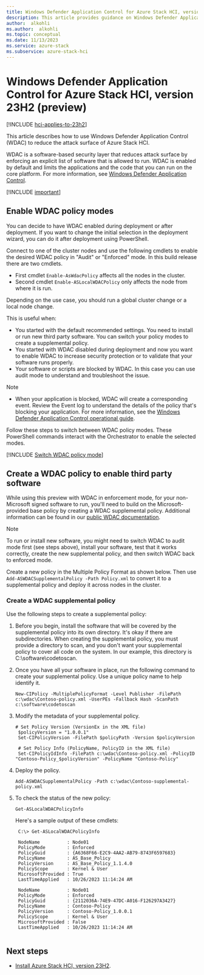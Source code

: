 ```yaml
---
title: Windows Defender Application Control for Azure Stack HCI, version 23H2 (preview)
description: This article provides guidance on Windows Defender Application Control for Azure Stack HCI, version 23H2 (preview).
author:  alkohli
ms.author:  alkohli
ms.topic: conceptual
ms.date: 11/13/2023
ms.service: azure-stack
ms.subservice: azure-stack-hci
---
```


# Windows Defender Application Control for Azure Stack HCI, version 23H2 (preview)

[!INCLUDE [hci-applies-to-23h2](../../includes/hci-applies-to-23h2.md)]

This article describes how to use Windows Defender Application Control (WDAC) to reduce the attack surface of Azure Stack HCI.

WDAC is a software-based security layer that reduces attack surface by enforcing an explicit list of software that is allowed to run. WDAC is enabled by default and limits the applications and the code that you can run on the core platform. For more information, see [Windows Defender Application Control](/windows/security/threat-protection/windows-defender-application-control/wdac-and-applocker-overview#windows-defender-application-control).

[!INCLUDE [important](../../includes/hci-preview.md)]

## Enable WDAC policy modes

You can decide to have WDAC enabled during deployment or after deployment. If you want to change the initial selection in the deployment wizard, you can do it after deployment using PowerShell.  

Connect to one of the cluster nodes and use the following cmdlets to enable the desired WDAC policy in "Audit" or "Enforced" mode. In this build release there are two cmdlets.

* First cmdlet `Enable-AsWdacPolicy` affects all the nodes in the cluster.
* Second cmdlet `Enable-ASLocalWDACPolicy` only affects the node from where it is run.

Depending on the use case, you should run a global cluster change or a local node change.

This is useful when:

* You started with the default recommended settings. You need to install or run new third party software. You can switch your policy modes to create a supplemental policy.
* You started with WDAC disabled during deployment and now you want to enable WDAC to increase security protection or to validate that your software runs properly.
* Your software or scripts are blocked by WDAC. In this case you can use audit mode to understand and troubleshoot the issue.

> [!NOTE]
>
> * When your application is blocked, WDAC will create a corresponding event. Review the Event log to understand the details of the policy that's blocking your application. For more information, see the [Windows Defender Application Control operational guide](/windows/security/threat-protection/windows-defender-application-control/windows-defender-application-control-operational-guide).

Follow these steps to switch between WDAC policy modes. These PowerShell commands interact with the Orchestrator to enable the selected modes.

[!INCLUDE [Switch WDAC policy mode](../../includes/hci-switch-wdac-policy-mode.md)]

<!--- ## Support for OEM extensions --->

## Create a WDAC policy to enable third party software

While using this preview with WDAC in enforcement mode, for your non-Microsoft signed software to run, you'll need to build on the Microsoft-provided base policy by creating a WDAC supplemental policy. Additional information can be found in our [public WDAC documentation](/windows/security/threat-protection/windows-defender-application-control/deploy-multiple-windows-defender-application-control-policies#supplemental-policy-creation).

> [!NOTE]
> To run or install new software, you might need to switch WDAC to audit mode first (see steps above), install your software, test that it works correctly, create the new supplemental policy, and then switch WDAC back to enforced mode.

Create a new policy in the Multiple Policy Format as shown below. Then use ```Add-ASWDACSupplementalPolicy -Path Policy.xml``` to convert it to a supplemental policy and deploy it across nodes in the cluster.

### Create a WDAC supplemental policy

Use the following steps to create a supplemental policy:

1. Before you begin, install the software that will be covered by the supplemental policy into its own directory. It's okay if there are subdirectories. When creating the supplemental policy, you must provide a directory to scan, and you don't want your supplemental policy to cover all code on the system. In our example, this directory is C:\software\codetoscan.

1. Once you have all your software in place, run the following command to create your supplemental policy. Use a unique policy name to help identify it.

   ```azurepowershell
   New-CIPolicy -MultiplePolicyFormat -Level Publisher -FilePath c:\wdac\Contoso-policy.xml -UserPEs -Fallback Hash -ScanPath c:\software\codetoscan
   ```

1. Modify the metadata of your supplemental policy.

   ```azurepowershell
   # Set Policy Version (VersionEx in the XML file)
    $policyVersion = "1.0.0.1"
    Set-CIPolicyVersion -FilePath $policyPath -Version $policyVersion

    # Set Policy Info (PolicyName, PolicyID in the XML file)
    Set-CIPolicyIdInfo -FilePath c:\wdac\Contoso-policy.xml -PolicyID "Contoso-Policy_$policyVersion" -PolicyName "Contoso-Policy"
   ```

1. Deploy the policy.

   ```azurepowershell
   Add-ASWDACSupplementalPolicy -Path c:\wdac\Contoso-supplemental-policy.xml
   ```

1. To check the status of the new policy:

   ```azurepowershell
   Get-ASLocalWDACPolicyInfo
   ```
   Here's a sample output of these cmdlets:

   ```azurepowershell
    C:\> Get-ASLocalWDACPolicyInfo

    NodeName          : Node01
    PolicyMode        : Enforced
    PolicyGuid        : {A6368F66-E2C9-4AA2-AB79-8743F6597683}
    PolicyName        : AS_Base_Policy
    PolicyVersion     : AS_Base_Policy_1.1.4.0
    PolicyScope       : Kernel & User
    MicrosoftProvided : True
    LastTimeApplied   : 10/26/2023 11:14:24 AM
    
    NodeName          : Node01
    PolicyMode        : Enforced
    PolicyGuid        : {2112036A-74E9-47DC-A016-F126297A3427}
    PolicyName        : Contoso-Policy
    PolicyVersion     : Contoso-Policy_1.0.0.1
    PolicyScope       : Kernel & User
    MicrosoftProvided : False
    LastTimeApplied   : 10/26/2023 11:14:24 AM
  
   ```

## Next steps

* [Install Azure Stack HCI, version 23H2](../manage/install-preview-version.md?tabs=windows-admin-center).
